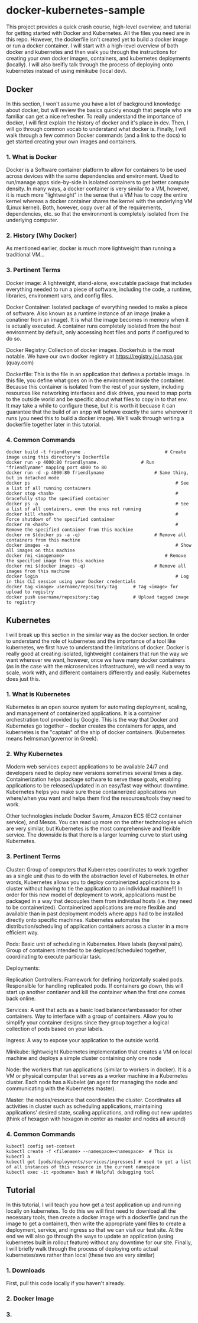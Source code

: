 # docker-kubernetes-sample
This project provides a quick crash course, high-level overview, and tutorial for getting started with Docker and Kubernetes. All the files you need are in this repo. However, the dockerfile isn't created yet to build a docker image or run a docker container. I will start with a high-level overview of both docker and kubernetes and then walk you through the instructions for creating your own docker images, containers, and kubernetes deployments (locally). I will also breifly talk through the process of deploying onto kubernetes instead of using minikube (local dev).

## Docker
In this section, I won't assume you have a lot of background knowledge about docker, but will review the basics quickly enough that people who are familiar can get a nice refresher. To really understand the importance of docker, I will first explain the history of docker and it's place in dev. Then, I will go through common vocab to understand what docker is. Finally, I will walk through a few common Docker commands (and a link to the docs) to get started creating your own images and containers.

### 1. What is Docker
Docker is a Software container platform to allow for containers to be used across devices with the same dependencies and environment. Used to run/manage apps side-by-side in isolated containers to get better compute density. In many ways, a docker container is very similar to a VM, however, it is much more "lightweight" in the sense that a VM has to copy the entire kernel whereas a docker container shares the kernel with the underlying VM (Linux kernel). Both, however, copy over all of the requirements, dependencies, etc. so that the environment is completely isolated from the underlying computer.

### 2. History (Why Docker)
As mentioned earlier, docker is much more lightweight than running a traditional VM...

### 3. Pertinent Terms
Docker image: A lightweight, stand-alone, executable package that includes everything needed to run a piece of software, including the code, a runtime, libraries, environment vars, and config files.

Docker Container: Isolated package of everything needed to make a piece of software. Also known as a runtime instance of an image (make a conatiner from an image). It is what the image becomes in memory when it is actually executed. A container runs completely isolated from the host environment by default, only accessing host files and ports if configured to do so.

Docker Registry: Collection of docker images. Dockerhub is the most notable. We have our own docker registry at https://registry.jpl.nasa.gov (quay.com)

Dockerfile: This is the file in an application that defines a portable image. In this file, you define what goes on in the environment inside the container. Because this container is isolated from the rest of your system, including resources like networking interfaces and disk drives, you need to map ports to the outside world and be specific about what files to copy in to that env. It may take a while to configure these, but it is worth it becuase it can guarantee that the build of an anpp will behave exactly the same wherever it runs (you need this to build a docker image). We'll walk through writing a dockerfile together later in this tutorial.

### 4. Common Commands
```
docker build -t friendlyname .         		                # Create image using this directory's Dockerfile
docker run -p 4000:80 friendlyname.                # Run "friendlyname" mapping port 4000 to 80
docker run -d -p 4000:80 friendlyname      			    # Same thing, but in detached mode
docker ps                                                       # See a list of all running containers
docker stop <hash>                                              # Gracefully stop the specified container
docker ps -a                                                    # See a list of all containers, even the ones not running
docker kill <hash>                                              # Force shutdown of the specified container
docker rm <hash>                                                # Remove the specified container from this machine
docker rm $(docker ps -a -q)               		        # Remove all containers from this machine
docker images -a                                                # Show all images on this machine
docker rmi <imagename>                           		    # Remove the specified image from this machine
docker rmi $(docker images -q)                         	# Remove all images from this machine
docker login                                                    # Log in this CLI session using your Docker credentials
docker tag <image> username/repository:tag   	# Tag <image> for upload to registry
docker push username/repository:tag    			# Upload tagged image to registry
```


## Kubernetes
I will break up this section in the similar way as the docker section. In order to understand the role of kubernetes and the importance of a tool like kubernetes, we first have to understand the limitations of docker. Docker is really good at creating isolated, lightweight containers that run the way we want wherever we want, however, once we have many docker containers (as in the case with the microservices infrastructure), we will need a way to scale, work with, and different containers differently and easily. Kubernetes does just this.

### 1. What is Kubernetes
Kubernetes is an open source system for automating deployment, scaling, and management of containerized applications. It is a container orchestration tool provided by Google. This is the way that Docker and Kubernetes go together – docker creates the containers for apps, and kubernetes is the "captain" of the ship of docker containers. (Kubernetes means helmsman/governor in Greek).

### 2. Why Kubernetes
Modern web services expect applications to be available 24/7 and developers need to deploy new versions sometimes several times a day. Containerization helps package software to serve these goals, enabling applications to be released/updated in an easy/fast way without downtime. Kubernetes helps you make sure these containerized applications run where/when you want and helps them find the resources/tools they need to work.

Other technologies include Docker Swarm, Amazon ECS (EC2 container service), and Mesos. You can read up more on the other technologies which are very similar, but Kubernetes is the most comprehensive and flexible service. The downside is that there is a larger learning curve to start using Kubernetes.

### 3. Pertinent Terms
Cluster: Group of computers that Kubernetes coordinates to work together as a single unit (has to do with the abstraction level of Kubernetes. In other words, Kubernetes allows you to deploy containerized applications to a cluster without having to tie the application to an individual machine!!) In order for this new model of deployment to work, applications must be packaged in a way that decouples them from individual hosts (i.e. they need to be containerized). Containerized applications are more flexible and available than in past deployment models where apps had to be installed directly onto specific machines. Kubernetes automates the distribution/scheduling of application containers across a cluster in a more efficient way.

Pods: Basic unit of scheduling in Kubernetes. Have labels (key:val pairs). Group of containers intended to be deployed/scheduled together, coordinating to execute particular task.

Deployments:

Replication Controllers: Framework for defining horizontally scaled pods. Responsible for handling replicated pods. If containers go down, this will start up another contianer and kill the container when the first one comes back online.

Services: A unit that acts as a basic load balancer/ambassador for other containers. Way to interface with a group of containers. Allow you to simplify your container designs since they group together a logical collection of pods based on your labels.

Ingress: A way to expose your application to the outside world.

Minikube: lightweight Kubernetes implementation that creates a VM on local machine and deploys a simple cluster containing only one node

Node: the workers that run applications (similar to workers in docker). It is a VM or physical computer that serves as a worker machine in a Kubernetes cluster. Each node has a Kubelet (an agent for managing the node and communicating with the Kubernetes master).

Master: the nodes/resource that coordinates the cluster. Coordinates all activities in cluster such as scheduling applications, maintaining applications’ desired state, scaling applications, and rolling out new updates (think of hexagon with hexagon in center as master and nodes all around)

### 4. Common Commands
```
kubectl config set-context 
kubectl create -f <filename> --namespace=<namespace>  # This is 
kubectl a
kubectl get [pods/deployments/services/ingresses] # used to get a list of all instances of this resource in the current namespace
kubectl exec -it <podname> bash # Helpful debugging tool
```
## Tutorial
In this tutorial, I will teach you how get a test application up and running locally on kubernetes. To do this we will first need to download all the necessary tools, then create a docker image with a dockerfile (and run the image to get a container), then write the appropriate yaml files to create a deployment, service, and ingress so that we can visit our test site. At the end we will also go through the ways to update an application (using kubernetes built in rollout feature) without any downtime for our site. Finally, I will briefly walk through the process of deploying onto actual kubernetes/aws rather than local (these two are very similar)

### 1. Downloads
First, pull this code locally if you haven't already.

### 2. Docker Image

### 3. 







